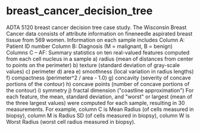# breast_cancer_decision_tree
ADTA 5120 breast cancer decision tree case study. The Wisconsin Breast Cancer data consists of attribute information on fineneedle aspirated breast tissue from 569 women. Information on each sample includes
Column A: Patient ID number
Column B: Diagnosis (M = malignant, B = benign)
Columns C – AF: Summary statistics on ten real-valued features computed from each cell nucleus in a sample
  a) radius (mean of distances from center to points on the perimeter)
  b) texture (standard deviation of gray-scale values)
  c) perimeter
  d) area
  e) smoothness (local variation in radius lengths)
  f) compactness (perimeter^2 / area - 1.0)
  g) concavity (severity of concave portions of the contour)
  h) concave points (number of concave portions of the contour)
  i) symmetry
  j) fractal dimension ("coastline approximation")
For each feature, the mean, standard deviation, and "worst" or largest (mean of the three largest values) were computed for each sample, resulting in 30 measurements. For example, column C is Mean Radius (of cells measured in biopsy), column M is Radius SD (of cells measured in biopsy), column W is Worst Radius (worst cell radius measured in biopsy).
